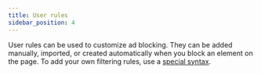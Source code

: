 ```yaml
---
title: User rules
sidebar_position: 4
---
```


User rules can be used to customize ad blocking. They can be added manually, imported, or created automatically when you block an element on the page. To add your own filtering rules, use a [special syntax](/general/ad-filtering/create-own-filters).
